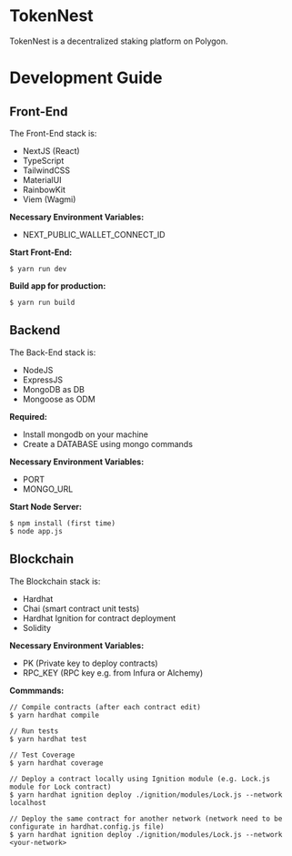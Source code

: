 # TokenNest

TokenNest is a decentralized staking platform on Polygon.

# Development Guide

## Front-End

The Front-End stack is:
- NextJS (React)
- TypeScript
- TailwindCSS
- MaterialUI
- RainbowKit
- Viem (Wagmi)

**Necessary Environment Variables:**
- NEXT_PUBLIC_WALLET_CONNECT_ID

**Start Front-End:**

```
$ yarn run dev
```

**Build app for production:**

```
$ yarn run build
```

## Backend

The Back-End stack is:
- NodeJS
- ExpressJS
- MongoDB as DB
- Mongoose as ODM

**Required:**
- Install mongodb on your machine
- Create a DATABASE using mongo commands

**Necessary Environment Variables:**
- PORT
- MONGO_URL

**Start Node Server:**
```
$ npm install (first time)
$ node app.js
```

## Blockchain

The Blockchain stack is:

- Hardhat
- Chai (smart contract unit tests)
- Hardhat Ignition for contract deployment
- Solidity

**Necessary Environment Variables:**

- PK (Private key to deploy contracts)
- RPC_KEY (RPC key e.g. from Infura or Alchemy)

**Commmands:**

```
// Compile contracts (after each contract edit)
$ yarn hardhat compile

// Run tests
$ yarn hardhat test

// Test Coverage
$ yarn hardhat coverage

// Deploy a contract locally using Ignition module (e.g. Lock.js module for Lock contract)
$ yarn hardhat ignition deploy ./ignition/modules/Lock.js --network localhost

// Deploy the same contract for another network (network need to be configurate in hardhat.config.js file)
$ yarn hardhat ignition deploy ./ignition/modules/Lock.js --network <your-network>
```
